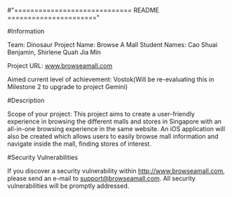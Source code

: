 #"=============================  README ======================"

#Information

Team: Dinosaur
Project Name: Browse A Mall
Student Names: Cao Shuai Benjamin, Shirlene Quah Jia Min


Project URL: www.browseamall.com 
					   
Aimed current level of achievement: Vostok(Will be re-evaluating this in Milestone 2 
 									to upgrade to project Gemini)


#Description

Scope of your project: This project aims to create a user-friendly experience in 
					   browsing the different malls and stores in Singapore with an all-in-one 
					   browsing experience in the same website. An iOS application will also be
					   created which allows users to easily browse mall information and navigate
					   inside the mall, finding stores of interest. 



#Security Vulnerabilities

If you discover a security vulnerability within http://www.browseamall.com, 
please send an e-mail to support@browseamall.com. All security vulnerabilities
will be promptly addressed.

